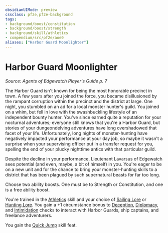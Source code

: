 ```yaml
---
obsidianUIMode: preview
cssclass: pf2e,pf2e-background
tags:
- background/boost/constitution
- background/boost/strength
- background/skill/athletics
- compendium/src/pf2e/aoe0
aliases: ["Harbor Guard Moonlighter"]
---
```

# Harbor Guard Moonlighter
*Source: Agents of Edgewatch Player's Guide p. 7*  

The Harbor Guard isn't known for being the most honorable precinct in town. A few years after you joined the force, you became disillusioned by the rampant corruption within the precinct and the district at large. One night, you stumbled on an ad for a local monster hunter's guild. You joined on a whim, but fell in love with the swashbuckling lifestyle of an independent bounty hunter. You've since earned quite a reputation for your nocturnal adventures; everyone still knows that you're a Harbor Guard, but stories of your dungeondelving adventures have long overshadowed that facet of your life. Unfortunately, long nights of monster-hunting have negatively impacted your performance at your day job, so maybe it wasn't a surprise when your supervising officer put in a transfer request for you, spelling the end of your plucky nighttime antics with that particular guild.

Despite the decline in your performance, Lieutenant Lavarsus of Edgewatch sees potential (and even, maybe, a bit of himself) in you. You're eager to be on a new unit and for the chance to bring your monster-hunting skills to a district that has been plagued by such supernatural beasts for far too long.

Choose two ability boosts. One must be to Strength or Constitution, and one is a free ability boost.

You're trained in the [Athletics](skills.md#Athletics) skill and your choice of [Sailing Lore](skills.md#Lore) or [Hunting Lore](skills.md#Lore). You gain a +1 circumstance bonus to [Deception](skills.md#Deception), [Diplomacy](skills.md#Diplomacy), and [Intimidation](skills.md#Intimidation) checks to interact with Harbor Guards, ship captains, and freelance adventurers.

You gain the [Quick Jump](quick-jump.md) skill feat.